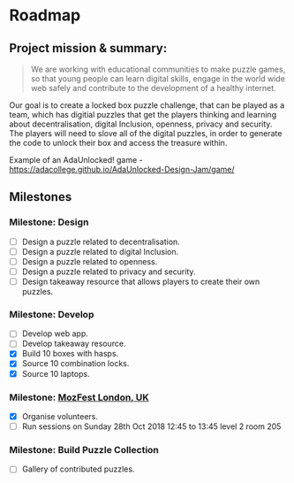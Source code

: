 # Roadmap
## Project mission & summary:
> We are working with educational communities to make puzzle games, so that young people can learn digital skills, engage in the world wide web safely and contribute to the development of a healthy internet.

Our goal is to create a locked box puzzle challenge, that can be played as a team, which has digitial puzzles that get the players thinking and learning about decentralisation, digital Inclusion, openness, privacy and security. The players will need to slove all of the digital puzzles, in order to generate the code to unlock their box and access the treasure within.

Example of an AdaUnlocked! game - https://adacollege.github.io/AdaUnlocked-Design-Jam/game/

## Milestones
### Milestone: Design
- [ ] Design a puzzle related to decentralisation.
- [ ] Design a puzzle related to digital Inclusion.
- [ ] Design a puzzle related to openness.
- [ ] Design a puzzle related to privacy and security.
- [ ] Design takeaway resource that allows players to create their own puzzles.

### Milestone: Develop
- [ ] Develop web app.
- [ ] Develop takeaway resource.
- [x] Build 10 boxes with hasps.
- [x] Source 10 combination locks.
- [x] Source 10 laptops.

### Milestone: [MozFest London, UK](https://mozillafestival.org/)
- [x] Organise volunteers.
- [ ] Run sessions on Sunday 28th Oct 2018 12:45 to 13:45 level 2 room 205

### Milestone: Build Puzzle Collection
- [ ] Gallery of contributed puzzles. 
